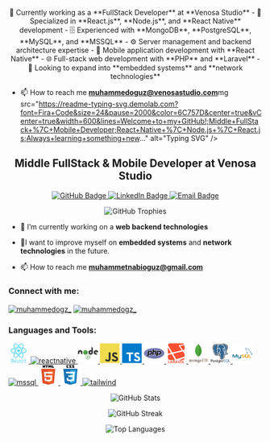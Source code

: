 <p align="center">
  🏢 Currently working as a **FullStack Developer** at **Venosa Studio**
- 🚀 Specialized in **React.js**, **Node.js**, and **React Native** development
- 🗄️ Experienced with **MongoDB**, **PostgreSQL**, **MySQL**, and **MSSQL**
- ⚙️ Server management and backend architecture expertise
- 📱 Mobile application development with **React Native**
- 🌐 Full-stack web development with **PHP** and **Laravel**
- 🔭 Looking to expand into **embedded systems** and **network technologies**

- 📫 How to reach me **muhammedoguz@venosastudio.com**mg src="https://readme-typing-svg.demolab.com?font=Fira+Code&size=24&pause=2000&color=6C757D&center=true&vCenter=true&width=600&lines=Welcome+to+my+GitHub!;Middle+FullStack+%7C+Mobile+Developer;React+Native+%7C+Node.js+%7C+React.js;Always+learning+something+new..." alt="Typing SVG" />
</p>
<h2 align="center">Middle FullStack & Mobile Developer at Venosa Studio</h3>
<p align="center">
    <a href="https://github.com/muhammed-ogz?tab=repositories">
        <img src="https://img.shields.io/badge/GitHub-100000?style=for-the-badge&logo=github&logoColor=white" alt="GitHub Badge"/>
    </a>
    <a href="https://www.linkedin.com/in/muhammed-ogz/">
        <img src="https://img.shields.io/badge/LinkedIn-0077B5?style=for-the-badge&logo=linkedin&logoColor=white" alt="LinkedIn Badge"/>
    </a>
    <a href="mailto:muhammedoguz@venosastudio.com">
        <img src="https://img.shields.io/badge/Email-6C757D?style=for-the-badge&logo=gmail&logoColor=white" alt="Email Badge"/>
    </a>
</p>

<p align="center">
    <img src="https://github-profile-trophy.vercel.app/?username=muhammed-ogz&theme=gruvbox&no-frame=true&no-bg=true&margin-w=10" alt="GitHub Trophies" />
</p>

- 🌱 I’m currently working on a **web backend technologies**
- 🔭I want to improve myself on **embedded systems** and **network technologies** in the future.

- 📫 How to reach me **muhammetnabioguz@gmail.com**

<h3 align="left">Connect with me:</h3>
<p align="left">
<a href="https://twitter.com/muhammedogz_" target="blank"><img align="center" src="https://raw.githubusercontent.com/rahuldkjain/github-profile-readme-generator/master/src/images/icons/Social/twitter.svg" alt="muhammedogz_" height="30" width="40" /></a>
<a href="https://instagram.com/muhammedogz_" target="blank"><img align="center" src="https://raw.githubusercontent.com/rahuldkjain/github-profile-readme-generator/master/src/images/icons/Social/instagram.svg" alt="muhammedogz_" height="30" width="40" /></a>
</p>

<h3 align="left">Languages and Tools:</h3>
<p align="left">
<a href="https://reactjs.org/" target="_blank" rel="noreferrer"> <img src="https://raw.githubusercontent.com/devicons/devicon/master/icons/react/react-original-wordmark.svg" alt="react" width="40" height="40"/> </a>
<a href="https://reactnative.dev/" target="_blank" rel="noreferrer"> <img src="https://reactnative.dev/img/header_logo.svg" alt="reactnative" width="40" height="40"/> </a>
<a href="https://nodejs.org" target="_blank" rel="noreferrer"> <img src="https://raw.githubusercontent.com/devicons/devicon/master/icons/nodejs/nodejs-original-wordmark.svg" alt="nodejs" width="40" height="40"/> </a>
<a href="https://developer.mozilla.org/en-US/docs/Web/JavaScript" target="_blank" rel="noreferrer"> <img src="https://raw.githubusercontent.com/devicons/devicon/master/icons/javascript/javascript-original.svg" alt="javascript" width="40" height="40"/> </a>
<a href="https://www.typescriptlang.org/" target="_blank" rel="noreferrer"> <img src="https://raw.githubusercontent.com/devicons/devicon/master/icons/typescript/typescript-original.svg" alt="typescript" width="40" height="40"/> </a>
<a href="https://www.php.net" target="_blank" rel="noreferrer"> <img src="https://raw.githubusercontent.com/devicons/devicon/master/icons/php/php-original.svg" alt="php" width="40" height="40"/> </a>
<a href="https://laravel.com/" target="_blank" rel="noreferrer"> <img src="https://raw.githubusercontent.com/devicons/devicon/master/icons/laravel/laravel-plain-wordmark.svg" alt="laravel" width="40" height="40"/> </a>
<a href="https://www.mongodb.com/" target="_blank" rel="noreferrer"> <img src="https://raw.githubusercontent.com/devicons/devicon/master/icons/mongodb/mongodb-original-wordmark.svg" alt="mongodb" width="40" height="40"/> </a>
<a href="https://www.postgresql.org" target="_blank" rel="noreferrer"> <img src="https://raw.githubusercontent.com/devicons/devicon/master/icons/postgresql/postgresql-original-wordmark.svg" alt="postgresql" width="40" height="40"/> </a>
<a href="https://www.mysql.com/" target="_blank" rel="noreferrer"> <img src="https://raw.githubusercontent.com/devicons/devicon/master/icons/mysql/mysql-original-wordmark.svg" alt="mysql" width="40" height="40"/> </a>
<a href="https://www.microsoft.com/en-us/sql-server" target="_blank" rel="noreferrer"> <img src="https://www.svgrepo.com/show/303229/microsoft-sql-server-logo.svg" alt="mssql" width="40" height="40"/> </a>
<a href="https://www.w3.org/html/" target="_blank" rel="noreferrer"> <img src="https://raw.githubusercontent.com/devicons/devicon/master/icons/html5/html5-original-wordmark.svg" alt="html5" width="40" height="40"/> </a>
<a href="https://www.w3schools.com/css/" target="_blank" rel="noreferrer"> <img src="https://raw.githubusercontent.com/devicons/devicon/master/icons/css3/css3-original-wordmark.svg" alt="css3" width="40" height="40"/> </a>
<a href="https://tailwindcss.com/" target="_blank" rel="noreferrer"> <img src="https://www.vectorlogo.zone/logos/tailwindcss/tailwindcss-icon.svg" alt="tailwind" width="40" height="40"/> </a>
</p>

<p align="center">
    <img src="https://github-readme-stats.vercel.app/api?username=muhammed-ogz&show_icons=true&theme=dark&hide_border=true&count_private=true&include_all_commits=true&show_commits=true&custom_title=Muhammed's+GitHub+Stats" alt="GitHub Stats" />
</p>
<p align="center">
    <img src="https://github-readme-streak-stats.herokuapp.com/?user=muhammed-ogz&theme=dark&hide_border=true" alt="GitHub Streak" />
</p>
<p align="center">
    <img src="https://github-readme-stats.vercel.app/api/top-langs/?username=muhammed-ogz&layout=compact&theme=dark&hide_border=true" alt="Top Languages" />
</p>
